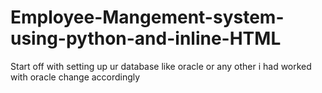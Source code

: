 # Employee-Mangement-system-using-python-and-inline-HTML
Start off with setting up ur database like oracle or any other i had worked with oracle change accordingly

